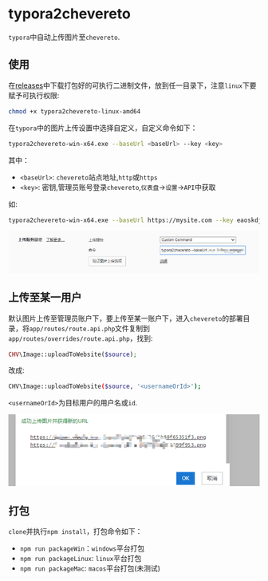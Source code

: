 # typora2chevereto

`typora`中自动上传图片至`chevereto`.

## 使用

在[releases](https://github.com/tensoar/typora2chevereto/releases)中下载打包好的可执行二进制文件，放到任一目录下，注意`linux`下要赋予可执行权限:
```bash
chmod +x typora2chevereto-linux-amd64
```

在`typora`中的图片上传设置中选择自定义，自定义命令如下：

```bash
typora2chevereto-win-x64.exe --baseUrl <baseUrl> --key <key>
```

其中：

* `<baseUrl>`: `chevereto`站点地址,`http`或`https`
* `<key>`: 密钥,管理员账号登录`chevereto`,`仪表盘`→`设置`→`API`中获取


如:
```bash
typora2chevereto-win-x64.exe --baseUrl https://mysite.com --key eaoskdjfnsawefdsfswead
```

![setting](./img/setting.png)


## 上传至某一用户

默认图片上传至管理员账户下，要上传至某一账户下，进入`chevereto`的部署目录，将`app/routes/route.api.php`文件复制到`app/routes/overrides/route.api.php`，找到:

```php
CHV\Image::uploadToWebsite($source);
```

改成:

```bash
CHV\Image::uploadToWebsite($source, '<usernameOrId>');
```

`<usernameOrId>`为目标用户的用户名或`id`.

![setting](./img/result.png)

## 打包

`clone`并执行`npm install`，打包命令如下：

* `npm run packageWin`：`windows`平台打包
* `npm run packageLinux`: `linux`平台打包
* `npm run packageMac`: `macos`平台打包(未测试)
